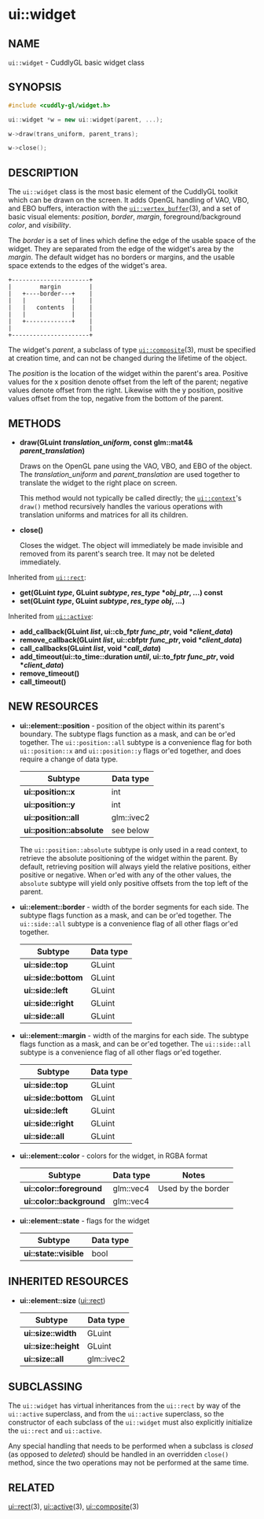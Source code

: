 ui::widget
============

## NAME ##

`ui::widget` - CuddlyGL basic widget class

## SYNOPSIS ##

```cpp
#include <cuddly-gl/widget.h>

ui::widget *w = new ui::widget(parent, ...);

w->draw(trans_uniform, parent_trans);

w->close();
```

## DESCRIPTION ##

The `ui::widget` class is the most basic element of the CuddlyGL
toolkit which can be drawn on the screen.  It adds OpenGL handling of
VAO, VBO, and EBO buffers, interaction with the
[`ui::vertex_buffer`](ui-vertex_buffer.md)(3), and a set of basic
visual elements:  _position_, _border_, _margin_,
foreground/background _color_, and _visibility_.

The _border_ is a set of lines which define the edge of the usable
space of the widget.  They are separated from the edge of the widget's
area by the _margin_.  The default widget has no borders or margins,
and the usable space extends to the edges of the widget's area.

```plain
+----------------------+
|        margin        |
|   +----border---+    |
|   |             |    |
|   |   contents  |    |
|   |             |    |
|   +-------------+    |
|                      |
+----------------------+
```

The widget's _parent_, a subclass of type
[`ui::composite`](ui-composite.md)(3), must be specified at creation
time, and can not be changed during the lifetime of the object.

The _position_ is the location of the widget within the parent's area.
Positive values for the x position denote offset from the left of the
parent; negative values denote offset from the right.  Likewise with
the y position, positive values offset from the top, negative from the
bottom of the parent.

## METHODS ##

* **draw(GLuint _translation_uniform_, const glm::mat4& _parent_translation_)**

  Draws on the OpenGL pane using the VAO, VBO, and EBO of the object.
  The _translation_uniform_ and _parent_translation_ are used together
  to translate the widget to the right place on screen.

  This method would not typically be called directly; the
  [`ui::context`](ui-context.md)'s `draw()` method recursively handles
  the various operations with translation uniforms and matrices for
  all its children.

* **close()**

  Closes the widget.  The object will immediately be made invisible
  and removed from its parent's search tree.  It may not be deleted
  immediately.

Inherited from [`ui::rect`](ui-rect.md):

* **get(GLuint _type_, GLuint _subtype_, _res_type_ \*_obj_ptr_, ...) const**
* **set(GLuint _type_, GLuint _subtype_, _res_type_ _obj_, ...)**

Inherited from [`ui::active`](ui-active.md):

* **add_callback(GLuint _list_, ui::cb_fptr _func_ptr_, void \*_client_data_)**
* **remove_callback(GLuint _list_, ui::cbfptr _func_ptr_, void \*_client_data_)**
* **call_callbacks(GLuint _list_, void \*_call_data_)**
* **add_timeout(ui::to_time::duration _until_, ui::to_fptr _func_ptr_, void \*_client_data_)**
* **remove_timeout()**
* **call_timeout()**

## NEW RESOURCES ##

* **ui::element::position** - position of the object within its
    parent's boundary.  The subtype flags function as a mask, and can
    be or'ed together.  The `ui::position::all` subtype is a
    convenience flag for both `ui::position::x` and `ui::position::y`
    flags or'ed together, and does require a change of data type.

  | Subtype                    | Data type  |
  | -------------------------- | ---------- |
  | **ui::position::x**        | int        |
  | **ui::position::y**        | int        |
  | **ui::position::all**      | glm::ivec2 |
  | **ui::position::absolute** | see below  |

    The `ui::position::absolute` subtype is only used in a read
    context, to retrieve the absolute positioning of the widget within
    the parent.  By default, retrieving position will always yield the
    relative positions, either positive or negative.  When or'ed with
    any of the other values, the `absolute` subtype will yield only
    positive offsets from the top left of the parent.

* **ui::element::border** - width of the border segments for each
    side.  The subtype flags function as a mask, and can be or'ed
    together.  The `ui::side::all` subtype is a convenience flag of all
    other flags or'ed together.

  | Subtype              | Data type |
  | -------------------- | --------- |
  | **ui::side::top**    | GLuint    |
  | **ui::side::bottom** | GLuint    |
  | **ui::side::left**   | GLuint    |
  | **ui::side::right**  | GLuint    |
  | **ui::side::all**    | GLuint    |

* **ui::element::margin** - width of the margins for each side.  The
    subtype flags function as a mask, and can be or'ed together.  The
    `ui::side::all` subtype is a convenience flag of all other flags
    or'ed together.

  | Subtype              | Data type |
  | -------------------- | --------- |
  | **ui::side::top**    | GLuint    |
  | **ui::side::bottom** | GLuint    |
  | **ui::side::left**   | GLuint    |
  | **ui::side::right**  | GLuint    |
  | **ui::side::all**    | GLuint    |

* **ui::element::color** - colors for the widget, in RGBA format

  | Subtype                   | Data type | Notes              |
  | ------------------------- | --------- | ------------------ |
  | **ui::color::foreground** | glm::vec4 | Used by the border |
  | **ui::color::background** | glm::vec4 |                    |

* **ui::element::state** - flags for the widget

  | Subtype                | Data type |
  | ---------------------- | --------- |
  | **ui::state::visible** | bool      |

## INHERITED RESOURCES ##

* **ui::element::size** ([ui::rect](ui-rect.md))

  | Subtype              | Data type  |
  | -------------------- | ---------- |
  | **ui::size::width**  | GLuint     |
  | **ui::size::height** | GLuint     |
  | **ui::size::all**    | glm::ivec2 |

## SUBCLASSING ##

The `ui::widget` has virtual inheritances from the `ui::rect` by way
of the `ui::active` superclass, and from the `ui::active` superclass,
so the constructor of each subclass of the `ui::widget` must also
explicitly initialize the `ui::rect` and `ui::active`.

Any special handling that needs to be performed when a subclass is
_closed_ (as opposed to _deleted_) should be handled in an overridden
`close()` method, since the two operations may not be performed at the
same time.

## RELATED ##

[ui::rect](ui-rect.md)(3), [ui::active](ui-active.md)(3),
[ui::composite](ui-composite.md)(3)
